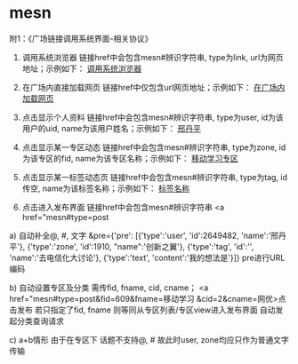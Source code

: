 mesn
====

附1：《广场链接调用系统界面-相关协议》

1. 调用系统浏览器
  链接href中会包含mesn#辨识字符串, type为link, url为网页地址；示例如下：
  <a href="mesn#type=link&url=http://www.google.com/">调用系统浏览器</a>

2. 在广场内直接加载网页
  链接href中仅包含url网页地址；示例如下：
  <a href="index.html">在广场内加载网页</a>

3. 点击显示个人资料
  链接href中会包含mesn#辨识字符串, type为user, id为该用户的uid, name为该用户姓名；示例如下：
  <a href="mesn#type=user&id=2649482&name=邢丹平">邢丹平</a>

4. 点击显示某一专区动态
  链接href中会包含mesn#辨识字符串, type为zone, id为该专区的fid, name为该专区名称；示例如下：
  <a href="mesn#type=zone&id=609&name=移动学习">移动学习专区</a>

5. 点击显示某一标签动态页
  链接href中会包含mesn#辨识字符串, type为tag, id传空, name为该标签名称；示例如下：
  <a href="mesn#type=tag&id=&name=标签名称">标签名称</a>

6. 点击进入发布界面
  链接href中会包含mesn#辨识字符串
  <a href="mesn#type=post

a) 自动补全@, #, 文字
  &pre={'pre': [{'type':'user', 'id':2649482, 'name':'邢丹平'},
   {'type':'zone', 'id':1910, "name":'创新之翼'}, 
   {'type':'tag', 'id':'', 'name':'去电信化大讨论'},
   {'type':'text', 'content':'我的想法是'}]}
pre进行URL编码

b) 自动设置专区及分类
  需传fid, fname, cid, cname；
  <a href="mesn#type=post&fid=609&fname=移动学习
  &cid=2&cname=网优>点击发布</a>
  若只指定了fid, fname 则等同从专区列表/专区view进入发布界面 自动发起分类查询请求

c) a+b情形
  由于在专区下 话题不支持@, # 故此时user, zone均应只作为普通文字传输



